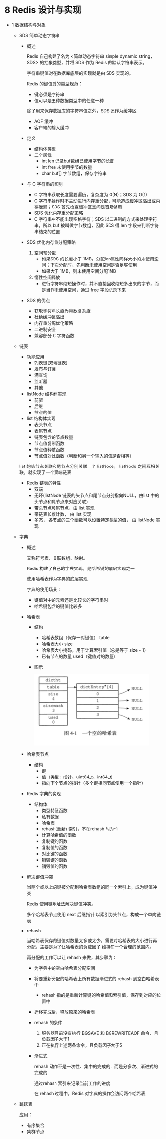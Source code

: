 # 8 Redis 设计与实现

- 1 数据结构与对象
    - SDS  简单动态字符串
        - 概述

            Redis 自己构建了名为 <简单动态字符串 simple dynamic string，SDS> 的抽象类型，并将 SDS 作为 Redis 的默认字符串表示。

            字符串键值对在数据库底层的实现就是由 SDS 实现的。

            Redis 的键值对的类型规范：

            - 键必须是字符串
            - 值可以是五种数据类型中的任意一种

            除了用来保存数据库的字符串值之外，SDS 还作为缓冲区

            - AOF 缓冲
            - 客户端的输入缓冲
        - 定义
            - 结构体类型
            - 三个属性
                - int len    记录buf数组已使用字节的长度
                - int free   未使用字节的数量
                - char buf[]   字节数组，保存字符串
        - 与 C 字符串的区别
            - C 字符串获取长度需要遍历，复杂度为 O(N)；SDS 为 O(1)
            - C 字符串操作时不主动进行内存重分配，可能造成缓冲区溢出或内存泄漏；SDS 首先检查缓冲区空间是否足够用
            - SDS 优化内存重分配策略
            - C 字符串中不能出现空格字符；SDS 以二进制的方式来处理字符串，所以 buf 被叫做字节数组，因此 SDS 得 len 字段来判断字符串结束的位置
        - SDS 优化内存重分配策略
            1. 空间预分配
                - 如果SDS 的长度小于 1MB，分配len属性同样大小的未使用空间；下次分配时，先判断未使用空间是否足够使用
                - 如果大于 1MB，则未使用空间分配1MB
            2. 惰性空间释放
                - 进行字符串缩短操作时，并不直接回收缩短多出来的字节，而是当作未使用空间，通过 free 字段记录下来
        - SDS 的优点
            - 获取字符串长度为常数复杂度
            - 杜绝缓冲区溢出
            - 内存重分配优化策略
            - 二进制安全
            - 兼容部分 C 字符函数
    - 链表
        - 功能应用
            - 列表键(双端链表)
            - 发布与订阅
            - 满查询
            - 监听器
            - 其他
        - listNode 结构体实现
            - 前驱
            - 后继
            - 节点的值
        - list 结构体实现
            - 表头节点
            - 表尾节点
            - 链表包含的节点数量
            - 节点值复制函数
            - 节点值释放函数
            - 节点值对比函数（判断和另一个输入的值是否相等）

        list 的头节点关联和尾节点分别关联一个 listNode， listNode 之间互相关联，就实现了一个双端链表

        - Redis 链表的特性
            - 双端
            - 无环(listNode 链表的头节点和尾节点分别指向NULL，由list 中的头节点和尾节点来对应关联)
            - 带头节点和尾节点，由 list 实现
            - 带链表长度计数， 由 list 实现
            - 多态， 各节点的三个函数可以设置特定类型的值， 由 listNode 实现

    - 字典
        - 概述

            又称符号表、关联数组、映射。

            Redis 构建了自己的字典实现，是哈希键的底层实现之一

            使用哈希表作为字典的底层实现

            字典的使用场景：

            - 键值对中的元素还是比较长的字符串时
            - 哈希键包含的键值比较多
        - 哈希表
            - 结构
                - 哈希表数组（保存一对键值） table
                - 哈希表大小  size
                - 哈希表大小掩码，用于计算索引值（总是等于 size - 1）
                - 已有节点的数量  used（键值对的数量）
            - 图示

                ![8%20Redis%20%E8%AE%BE%E8%AE%A1%E4%B8%8E%E5%AE%9E%E7%8E%B0%2054156f1b25c444c1a7d9e557c3b134f0/Untitled.png](8%20Redis%20%E8%AE%BE%E8%AE%A1%E4%B8%8E%E5%AE%9E%E7%8E%B0%2054156f1b25c444c1a7d9e557c3b134f0/Untitled.png)

        - 哈希表节点
            - 结构
                - 键
                - 值（类型：指针、uint64_t、int64_t）
                - 指向下个节点的指针（多个键相同节点使用一个指针）
        - Redis 字典的实现
            - 结构体
                - 类型特征函数
                - 私有数据
                - 哈希表
                - rehash(重新) 索引，不在rehash 时为-1
                - 计算哈希值的函数
                - 复制键的函数
                - 复制值的函数
                - 对比键的函数
                - 销毁键的函数
                - 销毁值的函数
        - 解决键值冲突

            当两个或以上的键被分配到哈希表数组的同一个索引上，成为键值冲突

            Redis 使用链地址法解决键值冲突。

            多个哈希表节点使用 next 后继指针 以索引为头节点，构成一个单向链表

        - rehash

            当哈希表保存的键值对数量太多或太少，需要对哈希表的大小进行再分配，主要是为了让哈希表的负载因子 维持在一个合理的范围内。

            再分配的工作可以让 rehash 来做，其步骤为：

            - 为字典中的空白哈希表分配空间
            - 将要重新分配的哈希表上所有数据渐进式的 rehash 到空白哈希表中
                - rehash 指的是重新计算键的哈希值和索引值，保存到对应的位置中
            - 迁移完成后，释放原来的哈希表
            - rehash 的条件
                1. 服务器目前没有执行 BGSAVE 和 BGREWRITEAOF 命令，且负载因子大于1
                2. 正在执行上述两条命令，且负载因子大于5
            - 渐进式

                rehash 动作不是一次性、集中的完成的，而是分多次、渐进式的完成的

                通过rehash 索引来记录当前工作的进度

                在 rehash 过程中，Redis 对字典的操作会访问两个哈希表

    - 跳跃表

        应用：

        - 有序集合
        - 集群节点